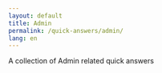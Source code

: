 ```yaml
---
layout: default
title: Admin
permalink: /quick-answers/admin/
lang: en
---
```


A collection of Admin related quick answers
